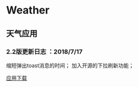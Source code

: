 # Weather
## 天气应用
### 2.2版更新日志 ：2018/7/17
缩短弹出toast消息的时间；
加入开源的下拉刷新功能；

[应用下载](app/app-release.apk)
